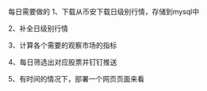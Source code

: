 每日需要做的
1、下载从币安下载日级别行情，存储到mysql中

2、补全日级别行情

3、计算各个需要的观察市场的指标

4、每日筛选出对应股票并钉钉推送

5、有时间的情况下，部署一个网页页面来看





